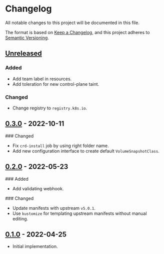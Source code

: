# Changelog

All notable changes to this project will be documented in this file.

The format is based on [Keep a Changelog](https://keepachangelog.com/en/1.0.0/),
and this project adheres to [Semantic Versioning](https://semver.org/spec/v2.0.0.html).

## [Unreleased]

### Added

- Add team label in resources.
- Add toleration for new control-plane taint.

### Changed

- Change registry to `registry.k8s.io`.

## [0.3.0] - 2022-10-11

### Changed
- Fix `crd-install` job by using right folder name.
- Add new configuration interface to create default `VolumeSnapshotClass`.

## [0.2.0] - 2022-05-23

### Added

- Add validating webhook.
  
### Changed

- Update manifests with upstream `v5.0.1`.
- Use `kustomize` for templating upstream manifests without manual editing.

## [0.1.0] - 2022-04-25

- Initial implementation.

[Unreleased]: https://github.com/giantswarm/csi-external-snapshotter-app/compare/v0.3.0...HEAD
[0.3.0]: https://github.com/giantswarm/csi-external-snapshotter-app/compare/v0.2.0...v0.3.0
[0.2.0]: https://github.com/giantswarm/csi-external-snapshotter-app/compare/v0.1.0...v0.2.0
[0.1.0]: https://github.com/giantswarm/csi-external-snapshotter-app/releases/tag/v0.1.0
